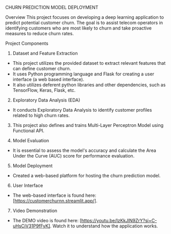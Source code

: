 CHURN PREDICTION MODEL DEPLOYMENT

Overview
This project focuses on developing a deep learning application to predict potential customer churn. The goal is to assist telecom operators in identifying customers who are most likely to churn and take proactive measures to reduce churn rates.

Project Components

1. Dataset and Feature Extraction

- This project utilizes the provided dataset to extract relevant features that can define customer churn.
- It uses Python programming language and Flask for creating a user interface (a web based interface).
- It also utilizes deferent python libraries and other dependencies, such as TensorFlow, Keras, Flask, etc.
  
2. Exploratory Data Analysis (EDA)

- It conducts Exploratory Data Analysis to identify customer profiles related to high churn rates.
  
3. This project also defines and trains Multi-Layer Perceptron Model using Functional API.

4. Model Evaluation

- It is essential to assess the model's accuracy and calculate the Area Under the Curve (AUC) score for performance evaluation.

5. Model Deployment

- Created a web-based platform for hosting the churn prediction model.

6. User Interface

- The web-based interface is found here: [https://customerchurnn.streamlit.app/].

7. Video Demonstration

- The DEMO video is found here: [https://youtu.be/IzKkJlN9ZrY?si=C-uHsCiV31P9fFyK]. Watch it to understand how the application works.

